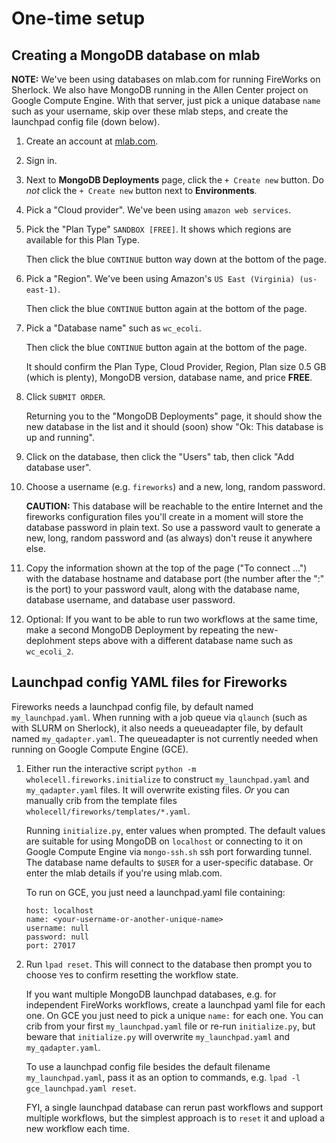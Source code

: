 # One-time setup

## Creating a MongoDB database on mlab

**NOTE:** We've been using databases on mlab.com for running FireWorks on Sherlock.
We also have MongoDB running in the Allen Center project on Google Compute
Engine. With that server, just pick a unique database `name` such as your username,
skip over these mlab steps, and create the launchpad config file (down below).


1. Create an account at [mlab.com](https://mlab.com/).

2. Sign in.

3. Next to **MongoDB Deployments** page, click the `+ Create new` button.
   Do _not_ click the `+ Create new` button next to **Environments**.

4. Pick a "Cloud provider". We've been using `amazon web services`.

5. Pick the "Plan Type" `SANDBOX [FREE]`.
   It shows which regions are available for this Plan Type.

   Then click the blue `CONTINUE` button way down at the bottom of the page.

7. Pick a "Region". We've been using Amazon's `US East (Virginia) (us-east-1)`.

   Then click the blue `CONTINUE` button again at the bottom of the page.

8. Pick a "Database name" such as `wc_ecoli`.

   Then click the blue `CONTINUE` button again at the bottom of the page.

   It should confirm the Plan Type, Cloud Provider, Region, Plan size 0.5 GB
   (which is plenty), MongoDB version, database name, and price **FREE**.

9. Click `SUBMIT ORDER`.

   Returning you to the "MongoDB Deployments" page, it should show the new
database in the list and it should (soon) show "Ok: This database is up and running".

10. Click on the database, then click the "Users" tab, then click "Add database user".

11. Choose a username (e.g. `fireworks`) and a new, long, random password.

    **CAUTION:** This database will be reachable to the entire Internet and the
    fireworks configuration files you'll create in a moment will store the
    database password in plain text. So use a password vault to generate a new,
    long, random password and (as always) don't reuse it anywhere else.

12. Copy the information shown at the top of the page ("To connect ...") with
the database hostname and database port (the number after the ":" is the port)
to your password vault, along with the database name, database username, and
database user password.

13. Optional: If you want to be able to run two workflows at the same time, make a
second MongoDB Deployment by repeating the new-deplohment steps above with a
different database name such as `wc_ecoli_2`.


## Launchpad config YAML files for Fireworks

Fireworks needs a launchpad config file, by default named `my_launchpad.yaml`.
When running with a job queue via `qlaunch` (such as with SLURM on Sherlock),
it also needs a queueadapter file, by default named `my_qadapter.yaml`. The
queueadapter is not currently needed when running on Google Compute Engine (GCE).

1. Either run the interactive script `python -m wholecell.fireworks.initialize`
to construct `my_launchpad.yaml` and `my_qadapter.yaml` files. It will
overwrite existing files. _Or_ you can manually crib from the template files
`wholecell/fireworks/templates/*.yaml`.

   Running `initialize.py`, enter values when prompted. The default values are
   suitable for using MongoDB on `localhost` or connecting to it on
   Google Compute Engine via `mongo-ssh.sh` ssh port forwarding tunnel.
   The database name defaults to `$USER` for a user-specific database.
   Or enter the mlab details if you're using mlab.com.

   To run on GCE, you just need a launchpad.yaml file containing:

       host: localhost
       name: <your-username-or-another-unique-name>
       username: null
       password: null
       port: 27017

2. Run `lpad reset`. This will connect to the database then
prompt you to choose `Y`es to confirm resetting the workflow state.

   If you want multiple MongoDB launchpad databases, e.g. for independent
   FireWorks workflows, create a launchpad yaml file for each one. On GCE
   you just need to pick a unique `name:` for each one. You can crib from your
   first `my_launchpad.yaml` file or re-run `initialize.py`, but beware that
   `initialize.py` will overwrite `my_launchpad.yaml` and `my_qadapter.yaml`.

   To use a launchpad config file besides the default filename
   `my_launchpad.yaml`, pass it as an option to commands, e.g.
   `lpad -l gce_launchpad.yaml reset`.

   FYI, a single launchpad database can rerun past workflows and support multiple
   workflows, but the simplest approach is to `reset` it and upload a new workflow
   each time.
